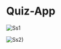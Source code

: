 # Quiz-App

![Ss1](https://user-images.githubusercontent.com/70266706/97800343-8ccfe000-1c5a-11eb-9410-a6ca358437c4.png)


![Ss2)](https://user-images.githubusercontent.com/70266706/97800362-ac670880-1c5a-11eb-944d-53a0cbca4945.png)


